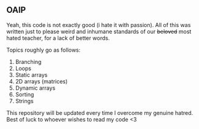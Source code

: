 ## OAIP

Yeah, this code is not exactly good (i hate it with passion).
All of this was written just to please weird and inhumane standards of our ~~beloved~~ most hated teacher, for a lack of better words.

Topics roughly go as follows:
1. Branching
2. Loops
3. Static arrays
4. 2D arrays (matrices)
5. Dynamic arrays
6. Sorting
7. Strings

This repository will be updated every time I overcome my genuine hatred. Best of luck to whoever wishes to read my code <3
